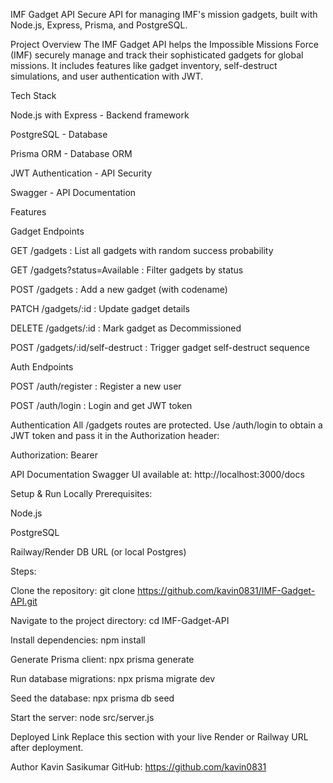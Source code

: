 IMF Gadget API
Secure API for managing IMF's mission gadgets, built with Node.js, Express, Prisma, and PostgreSQL.

Project Overview
The IMF Gadget API helps the Impossible Missions Force (IMF) securely manage and track their sophisticated gadgets for global missions. It includes features like gadget inventory, self-destruct simulations, and user authentication with JWT.

Tech Stack

Node.js with Express - Backend framework

PostgreSQL - Database

Prisma ORM - Database ORM

JWT Authentication - API Security

Swagger - API Documentation

Features

Gadget Endpoints

GET /gadgets : List all gadgets with random success probability

GET /gadgets?status=Available : Filter gadgets by status

POST /gadgets : Add a new gadget (with codename)

PATCH /gadgets/:id : Update gadget details

DELETE /gadgets/:id : Mark gadget as Decommissioned

POST /gadgets/:id/self-destruct : Trigger gadget self-destruct sequence

Auth Endpoints

POST /auth/register : Register a new user

POST /auth/login : Login and get JWT token

Authentication
All /gadgets routes are protected.
Use /auth/login to obtain a JWT token and pass it in the Authorization header:

Authorization: Bearer <token>

API Documentation
Swagger UI available at:
http://localhost:3000/docs

Setup & Run Locally
Prerequisites:

Node.js

PostgreSQL

Railway/Render DB URL (or local Postgres)

Steps:

Clone the repository:
git clone https://github.com/kavin0831/IMF-Gadget-API.git

Navigate to the project directory:
cd IMF-Gadget-API

Install dependencies:
npm install

Generate Prisma client:
npx prisma generate

Run database migrations:
npx prisma migrate dev

Seed the database:
npx prisma db seed

Start the server:
node src/server.js

Deployed Link
Replace this section with your live Render or Railway URL after deployment.

Author
Kavin Sasikumar
GitHub: https://github.com/kavin0831
